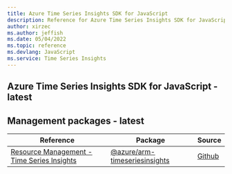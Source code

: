```yaml
---
title: Azure Time Series Insights SDK for JavaScript
description: Reference for Azure Time Series Insights SDK for JavaScript
author: xirzec
ms.author: jeffish
ms.date: 05/04/2022
ms.topic: reference
ms.devlang: JavaScript
ms.service: Time Series Insights
---
```

## Azure Time Series Insights SDK for JavaScript - latest
## Management packages - latest
| Reference | Package | Source |
|---|---|---|
|[Resource Management - Time Series Insights](javascript/api/overview/azure/arm-timeseriesinsights-readme)|[@azure/arm-timeseriesinsights](https://www.npmjs.com/package/@azure/arm-timeseriesinsights)|[Github](https://github.com/Azure/azure-sdk-for-js/blob/main/sdk/timeseriesinsights/arm-timeseriesinsights)|

